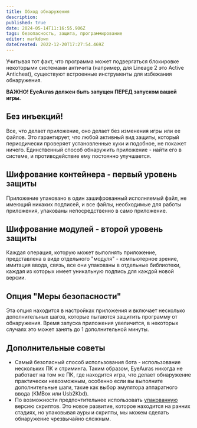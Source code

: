 ```yaml
---
title: Обход обнаружения
description: 
published: true
date: 2024-05-14T11:16:55.906Z
tags: безопасность, защита, программирование
editor: markdown
dateCreated: 2022-12-20T17:27:54.469Z
---
```

Учитывая тот факт, что программа может подвергаться блокировке некоторыми системами античита (например, для Lineage 2 это Active Anticheat), существуют встроенные инструменты для избежания обнаружения.

**ВАЖНО! EyeAuras должен быть запущен ПЕРЕД запуском вашей игры.**

## Без инъекций!

Все, что делает приложение, оно делает без изменения игры или ее файлов. Это гарантирует, что любой активный вид защиты, который периодически проверяет установленные хуки и подобное, не покажет ничего. Единственный способ обнаружить приложение - найти его в системе, и противодействие ему постоянно улучшается.

## Шифрование контейнера - первый уровень защиты

Приложение упаковано в один зашифрованный исполняемый файл, не имеющий никаких подписей, и все файлы, необходимые для работы приложения, упакованы непосредственно в само приложение.

## Шифрование модулей - второй уровень защиты

Каждая операция, которую может выполнять приложение, представлена в виде отдельного "модуля" - компьютерное зрение, имитация ввода, связь, все они упакованы в отдельные библиотеки, каждая из которых имеет уникальную подпись для каждой новой версии.

## Опция "Меры безопасности"

Эта опция находится в настройках приложения и включает несколько дополнительных шагов, которые пытаются защитить программу от обнаружения. Время запуска приложения увеличится, в некоторых случаях это может занять до 1 дополнительной минуты.

## Дополнительные советы

-   Самый безопасный способ использования бота - использование нескольких ПК и стриминга. Таким образом, EyeAuras никогда не работает на том же ПК, где находится игра, что делает обнаружение практически невозможным, особенно если вы выполните дополнительные шаги, такие как выбор эмулятора аппаратного ввода (KMBox или Usb2Kbd).
-   По возможности предпочтительнее использовать [упакованную](https://wiki.eyeauras.net/en/changelogs/6736) версию скриптов. Это новое развитие, которое находится на ранних стадиях, но упаковывая ауры и скрипты, мы можем сделать обнаружение чрезвычайно сложным.